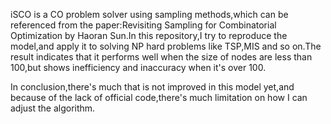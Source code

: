 iSCO is a CO problem solver using sampling methods,which can be referenced from the paper:Revisiting Sampling for Combinatorial Optimization by Haoran Sun.In this repository,I try to reproduce the model,and apply it to solving NP hard problems like TSP,MIS and so on.The result indicates that it performs well when the size of nodes are less than 100,but shows inefficiency and inaccuracy when it's over 100.

In conclusion,there's much that is not improved in this model yet,and because of the lack of official code,there's much limitation on how I can adjust the algorithm.